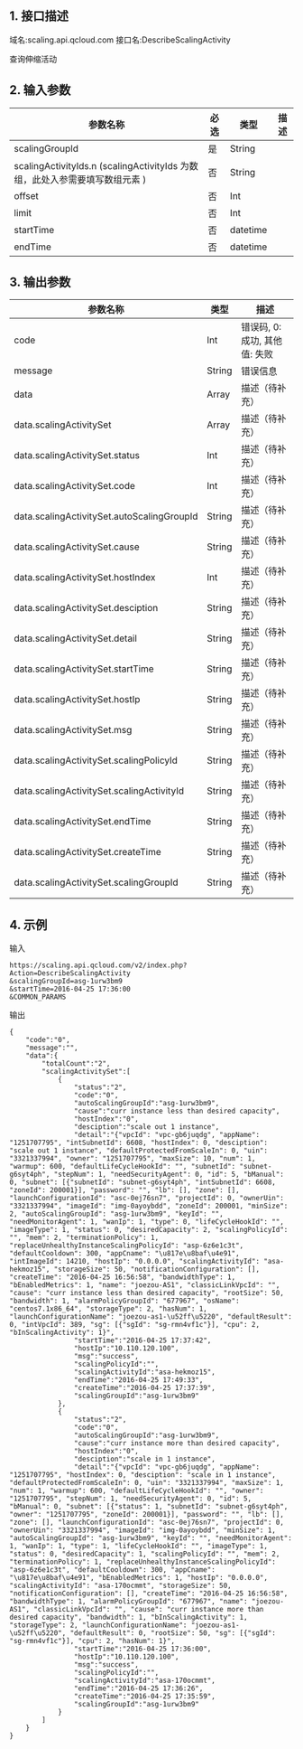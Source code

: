 ## 1. 接口描述
域名:scaling.api.qcloud.com
接口名:DescribeScalingActivity

查询伸缩活动

## 2. 输入参数
| 参数名称 | 必选  | 类型 | 描述 |
|---------|---------|---------|---------|
| scalingGroupId | 是 | String | |
| scalingActivityIds.n (scalingActivityIds 为数组，此处入参需要填写数组元素 ) | 否 | String | |
| offset | 否 | Int | |
| limit | 否 | Int | |
| startTime | 否 | datetime | |
| endTime | 否 | datetime | |


## 3. 输出参数
| 参数名称 | 类型 | 描述 |
|---------|---------|---------|
| code | Int | 错误码, 0: 成功, 其他值: 失败|
| message | String | 错误信息|
| data | Array | 描述（待补充） |
| data.scalingActivitySet | Array | 描述（待补充）| 
| data.scalingActivitySet.status | Int | 描述（待补充）| 
| data.scalingActivitySet.code | Int | 描述（待补充）| 
| data.scalingActivitySet.autoScalingGroupId | String | 描述（待补充）| 
| data.scalingActivitySet.cause | String | 描述（待补充）| 
| data.scalingActivitySet.hostIndex | Int | 描述（待补充）| 
| data.scalingActivitySet.desciption | String | 描述（待补充）| 
| data.scalingActivitySet.detail | String | 描述（待补充）| 
| data.scalingActivitySet.startTime | String | 描述（待补充）| 
| data.scalingActivitySet.hostIp | String | 描述（待补充）| 
| data.scalingActivitySet.msg | String | 描述（待补充）| 
| data.scalingActivitySet.scalingPolicyId | String | 描述（待补充）| 
| data.scalingActivitySet.scalingActivityId | String | 描述（待补充）| 
| data.scalingActivitySet.endTime | String | 描述（待补充）| 
| data.scalingActivitySet.createTime | String | 描述（待补充）| 
| data.scalingActivitySet.scalingGroupId | String | 描述（待补充）| 


## 4. 示例
输入
```
https://scaling.api.qcloud.com/v2/index.php?Action=DescribeScalingActivity
&scalingGroupId=asg-1urw3bm9
&startTime=2016-04-25 17:36:00
&COMMON_PARAMS
```
输出
```
{
    "code":"0",
    "message":"",
    "data":{
        "totalCount":"2",
        "scalingActivitySet":[
            {
                "status":"2",
                "code":"0",
                "autoScalingGroupId":"asg-1urw3bm9",
                "cause":"curr instance less than desired capacity",
                "hostIndex":"0",
                "desciption":"scale out 1 instance",
                "detail":"{"vpcId": "vpc-gb6juqdg", "appName": "1251707795", "intSubnetId": 6608, "hostIndex": 0, "desciption": "scale out 1 instance", "defaultProtectedFromScaleIn": 0, "uin": "3321337994", "owner": "1251707795", "maxSize": 10, "num": 1, "warmup": 600, "defaultLifeCycleHookId": "", "subnetId": "subnet-g6syt4ph", "stepNum": 1, "needSecurityAgent": 0, "id": 5, "bManual": 0, "subnet": [{"subnetId": "subnet-g6syt4ph", "intSubnetId": 6608, "zoneId": 200001}], "password": "", "lb": [], "zone": [], "launchConfigurationId": "asc-0ej76sn7", "projectId": 0, "ownerUin": "3321337994", "imageId": "img-0ayoybdd", "zoneId": 200001, "minSize": 2, "autoScalingGroupId": "asg-1urw3bm9", "keyId": "", "needMonitorAgent": 1, "wanIp": 1, "type": 0, "lifeCycleHookId": "", "imageType": 1, "status": 0, "desiredCapacity": 2, "scalingPolicyId": "", "mem": 2, "terminationPolicy": 1, "replaceUnhealthyInstanceScalingPolicyId": "asp-6z6e1c3t", "defaultCooldown": 300, "appCname": "\u817e\u8baf\u4e91", "intImageId": 14210, "hostIp": "0.0.0.0", "scalingActivityId": "asa-hekmoz15", "storageSize": 50, "notificationConfiguration": [], "createTime": "2016-04-25 16:56:58", "bandwidthType": 1, "bEnabledMetrics": 1, "name": "joezou-AS1", "classicLinkVpcId": "", "cause": "curr instance less than desired capacity", "rootSize": 50, "bandwidth": 1, "alarmPolicyGroupId": "677967", "osName": "centos7.1x86_64", "storageType": 2, "hasNum": 1, "launchConfigurationName": "joezou-as1-\u52ff\u5220", "defaultResult": 0, "intVpcId": 389, "sg": [{"sgId": "sg-rmn4vf1c"}], "cpu": 2, "bInScalingActivity": 1}",
                "startTime":"2016-04-25 17:37:42",
                "hostIp":"10.110.120.100",
                "msg":"success",
                "scalingPolicyId":"",
                "scalingActivityId":"asa-hekmoz15",
                "endTime":"2016-04-25 17:49:33",
                "createTime":"2016-04-25 17:37:39",
                "scalingGroupId":"asg-1urw3bm9"
            },
            {
                "status":"2",
                "code":"0",
                "autoScalingGroupId":"asg-1urw3bm9",
                "cause":"curr instance more than desired capacity",
                "hostIndex":"0",
                "desciption":"scale in 1 instance",
                "detail":"{"vpcId": "vpc-gb6juqdg", "appName": "1251707795", "hostIndex": 0, "desciption": "scale in 1 instance", "defaultProtectedFromScaleIn": 0, "uin": "3321337994", "maxSize": 1, "num": 1, "warmup": 600, "defaultLifeCycleHookId": "", "owner": "1251707795", "stepNum": 1, "needSecurityAgent": 0, "id": 5, "bManual": 0, "subnet": [{"status": 1, "subnetId": "subnet-g6syt4ph", "owner": "1251707795", "zoneId": 200001}], "password": "", "lb": [], "zone": [], "launchConfigurationId": "asc-0ej76sn7", "projectId": 0, "ownerUin": "3321337994", "imageId": "img-0ayoybdd", "minSize": 1, "autoScalingGroupId": "asg-1urw3bm9", "keyId": "", "needMonitorAgent": 1, "wanIp": 1, "type": 1, "lifeCycleHookId": "", "imageType": 1, "status": 0, "desiredCapacity": 1, "scalingPolicyId": "", "mem": 2, "terminationPolicy": 1, "replaceUnhealthyInstanceScalingPolicyId": "asp-6z6e1c3t", "defaultCooldown": 300, "appCname": "\u817e\u8baf\u4e91", "bEnabledMetrics": 1, "hostIp": "0.0.0.0", "scalingActivityId": "asa-170ocmmt", "storageSize": 50, "notificationConfiguration": [], "createTime": "2016-04-25 16:56:58", "bandwidthType": 1, "alarmPolicyGroupId": "677967", "name": "joezou-AS1", "classicLinkVpcId": "", "cause": "curr instance more than desired capacity", "bandwidth": 1, "bInScalingActivity": 1, "storageType": 2, "launchConfigurationName": "joezou-as1-\u52ff\u5220", "defaultResult": 0, "rootSize": 50, "sg": [{"sgId": "sg-rmn4vf1c"}], "cpu": 2, "hasNum": 1}",
                "startTime":"2016-04-25 17:36:00",
                "hostIp":"10.110.120.100",
                "msg":"success",
                "scalingPolicyId":"",
                "scalingActivityId":"asa-170ocmmt",
                "endTime":"2016-04-25 17:36:26",
                "createTime":"2016-04-25 17:35:59",
                "scalingGroupId":"asg-1urw3bm9"
            }
        ]
    }
}
```

